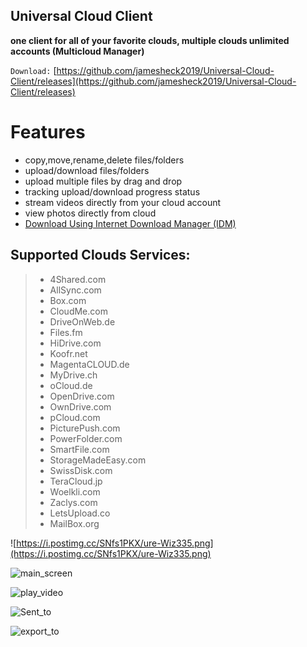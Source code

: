 ## Universal Cloud Client
**one client for all of your favorite clouds, multiple clouds unlimited accounts (Multicloud Manager)**

`Download:`
[https://github.com/jamesheck2019/Universal-Cloud-Client/releases](https://github.com/jamesheck2019/Universal-Cloud-Client/releases)

# Features
* copy,move,rename,delete files/folders
* upload/download files/folders
* upload multiple files by drag and drop
* tracking upload/download progress status
* stream videos directly from your cloud account
* view photos directly from cloud
* [Download Using Internet Download Manager (IDM)](https://github.com/jamesheck2019/Universal-Cloud-Client/wiki/Download-Using-Internet-Download-Manager-(IDM))


## Supported Clouds Services:
> * 4Shared.com
> * AllSync.com
> * Box.com
> * CloudMe.com
> * DriveOnWeb.de
> * Files.fm
> * HiDrive.com
> * Koofr.net
> * MagentaCLOUD.de
> * MyDrive.ch
> * oCloud.de
> * OpenDrive.com
> * OwnDrive.com
> * pCloud.com
> * PicturePush.com
> * PowerFolder.com
> * SmartFile.com
> * StorageMadeEasy.com
> * SwissDisk.com
> * TeraCloud.jp
> * Woelkli.com
> * Zaclys.com
> * LetsUpload.co
> * MailBox.org


![https://i.postimg.cc/SNfs1PKX/ure-Wiz335.png](https://i.postimg.cc/SNfs1PKX/ure-Wiz335.png)

![main_screen](https://i.postimg.cc/PfpV8qnX/Univ6w.png)

![play_video](https://i.postimg.cc/ZqvZ9cwj/ure-Wiz874.png)

![Sent_to](https://i.postimg.cc/rsSBhvxF/ure-Wiz875.png)

![export_to](https://i.postimg.cc/8cpQvHX0/ure-Wiz876.png)
